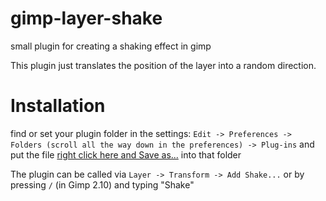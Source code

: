 # gimp-layer-shake
small plugin for creating a shaking effect in gimp

This plugin just translates the position of the layer into a random direction.

# Installation

find or set your plugin folder in the settings:
`Edit -> Preferences -> Folders (scroll all the way down in the preferences) -> Plug-ins`
and put the file [right click here and Save as...](https://raw.githubusercontent.com/tailoric/gimp-layer-shake/master/layer-shake.py) into that folder 

The plugin can be called via `Layer -> Transform -> Add Shake...` or by pressing `/` (in Gimp 2.10) and typing "Shake"
